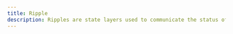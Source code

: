 ```yaml
---
title: Ripple
description: Ripples are state layers used to communicate the status of a component or interactive element.
---
```


<usage></usage>
